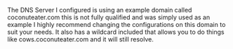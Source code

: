 The DNS Server I configured is using an example domain called coconuteater.com this is not fully qualified and was simply used as an example 
I highly recommend changing the configurations on this domain to suit your needs.
It also has a wildcard included that allows you to do things like cows.coconuteater.com and it will still resolve.
